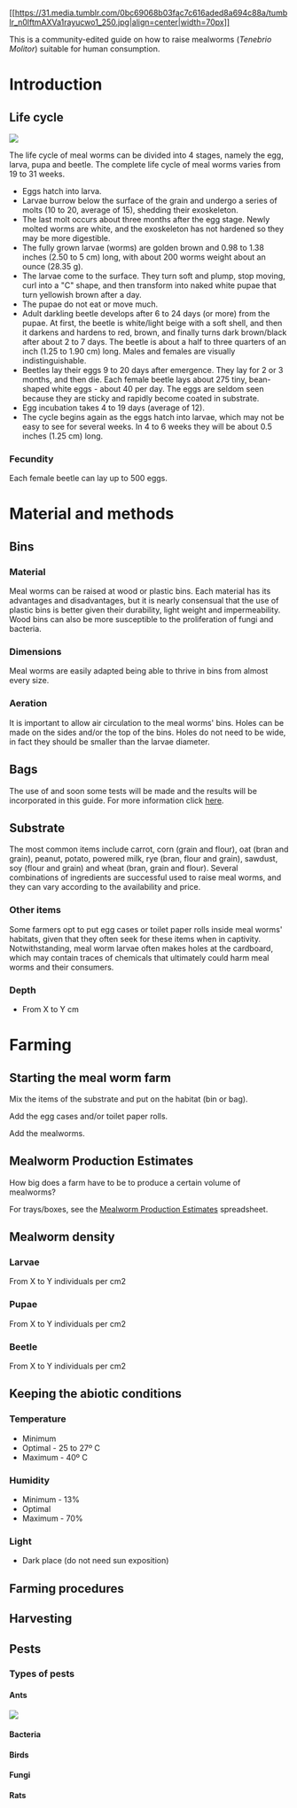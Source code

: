 [[https://31.media.tumblr.com/0bc69068b03fac7c616aded8a694c88a/tumblr_n0lftmAXVa1rayucwo1_250.jpg|align=center|width=70px]]

This is a community-edited guide on how to raise mealworms (_Tenebrio Molitor_) suitable for human consumption.

# **Introduction**

## **Life cycle**
![](https://24.media.tumblr.com/f5cbdad627d4e3e21acf71fbc0e5ca8a/tumblr_n0lhcwiQqA1rayucwo1_500.jpg)

The life cycle of meal worms can be divided into 4 stages, namely the egg, larva, pupa and beetle. The complete life cycle of meal worms varies from 19 to 31 weeks.

* Eggs hatch into larva.
* Larvae burrow below the surface of the grain and undergo a series of molts (10 to 20, average of 15), shedding their exoskeleton.
* The last molt occurs about three months after the egg stage. Newly molted worms are white, and the exoskeleton has not hardened so they may be more digestible.
* The fully grown larvae (worms) are golden brown and 0.98 to 1.38 inches (2.50 to 5 cm) long, with about 200 worms weight about an ounce (28.35 g).
* The larvae come to the surface. They turn soft and plump, stop moving, curl into a "C" shape, and then transform into naked white pupae that turn yellowish brown after a day.
* The pupae do not eat or move much.
* Adult darkling beetle develops after 6 to 24 days (or more) from the pupae. At first, the beetle is white/light beige with a soft shell, and then it darkens and hardens to red, brown, and finally turns dark brown/black after about 2 to 7 days. The beetle is about a half to three quarters of an inch (1.25 to 1.90 cm) long. Males and females are visually indistinguishable.
* Beetles lay their eggs 9 to 20 days after emergence. They lay for 2 or 3 months, and then die. Each female beetle lays about 275 tiny, bean-shaped white eggs - about 40 per day. The eggs are seldom seen because they are sticky and rapidly become coated in substrate.
* Egg incubation takes 4 to 19 days (average of 12).
* The cycle begins again as the eggs hatch into larvae, which may not be easy to see for several weeks. In 4 to 6 weeks they will be about 0.5 inches (1.25 cm) long.

### **Fecundity**
Each female beetle can lay up to 500 eggs.


# **Material and methods**

## **Bins**
### Material			
Meal worms can be raised at wood or plastic bins. Each material has its advantages and disadvantages, but it is nearly consensual that the use of plastic bins is better given their durability, light weight and impermeability. Wood bins can also be more susceptible to the proliferation of fungi and bacteria.

### **Dimensions**
Meal worms are easily adapted being able to thrive in bins from almost every size.

### **Aeration**
It is important to allow air circulation to the meal worms' bins. Holes can be made on the sides and/or the top of the bins. Holes do not need to be wide, in fact they should be smaller than the larvae diameter.

## **Bags**
The use of and soon some tests will be made and the results will be incorporated in this guide. For more information click [here](http://forum.openbugfarm.com/index.php?p=/discussion/46/ultra-cheap-mealworm-production).

## **Substrate**
The most common items include carrot, corn (grain and flour), oat (bran and grain), peanut, potato, powered milk, rye (bran, flour and grain), sawdust, soy (flour and grain) and wheat (bran, grain and flour). 
Several combinations of ingredients are successful used to raise meal worms, and they can vary according to the availability and price.

### **Other items**
Some farmers opt to put egg cases or toilet paper rolls inside meal worms' habitats, given that they often seek for these items when in captivity. Notwithstanding, meal worm larvae often makes holes at the cardboard, 
which may contain traces of chemicals that ultimately could harm meal worms and their consumers.
 
### **Depth**
* From X to Y cm	

# **Farming**

## **Starting the meal worm farm**
Mix the items of the substrate and put on the habitat (bin or bag).

Add the egg cases and/or toilet paper rolls.

Add the mealworms.

## Mealworm Production Estimates
How big does a farm have to be to produce a certain volume of mealworms?

For trays/boxes, see the [Mealworm Production Estimates](https://docs.google.com/spreadsheet/ccc?key=0Aum6lCeHFMjudDZlcDNJazdBNktQZHA2M0YzUGk3dGc#gid=0) spreadsheet.

## **Mealworm density**

### Larvae
From X to Y individuals per cm2
### Pupae
From X to Y individuals per cm2
### Beetle
From X to Y individuals per cm2

## **Keeping the abiotic conditions**
### Temperature
* Minimum
* Optimal - 25 to 27º C
* Maximum - 40º C

### Humidity
* Minimum - 13%
* Optimal
* Maximum - 70%

### Light
* Dark place (do not need sun exposition)
 
## **Farming procedures**

## **Harvesting**

## **Pests**
### Types of pests
#### Ants
![](https://31.media.tumblr.com/dc706819cb21eab4dc5682a6216aaf29/tumblr_n0h0rqTAjX1rayucwo1_500.png)

#### Bacteria
#### Birds
#### Fungi
#### Rats
